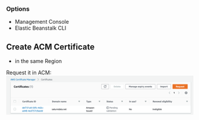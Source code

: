 ### Options
- Management Console
- Elastic Beanstalk CLI

## Create ACM Certificate
- in the same Region

Request it in ACM:
![alt](img/acm-cert-request.png)



